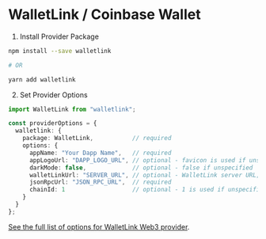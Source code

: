# WalletLink / Coinbase Wallet

 1. Install Provider Package

 ```bash
 npm install --save walletlink

 # OR

 yarn add walletlink
 ```

 2. Set Provider Options

 ```typescript
 import WalletLink from "walletlink";

 const providerOptions = {
   walletlink: {
     package: WalletLink,           // required
     options: {
       appName: "Your Dapp Name",   // required
       appLogoUrl: "DAPP_LOGO_URL", // optional - favicon is used if unspecified
       darkMode: false,             // optional - false if unspecified
       walletLinkUrl: "SERVER_URL", // optional - WalletLink server URL; for most, leave it unspecified
       jsonRpcUrl: "JSON_RPC_URL",  // required
       chainId: 1                   // optional - 1 is used if unspecified
     }
   }
 };
 ```

 [See the full list of options for WalletLink Web3 provider](https://github.com/walletlink/walletlink#initializing-walletlink-and-a-walletlink-powered-web3-object).